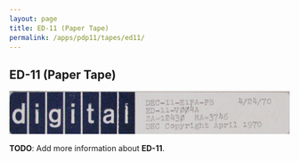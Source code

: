 ```yaml
---
layout: page
title: ED-11 (Paper Tape)
permalink: /apps/pdp11/tapes/ed11/
---
```


ED-11 (Paper Tape)
------------------

[![DEC-11-E1PA-PB](DEC-11-E1PA-PB.jpg)](DEC-11-E1PA-PB.json)

**TODO**: Add more information about **ED-11**.
